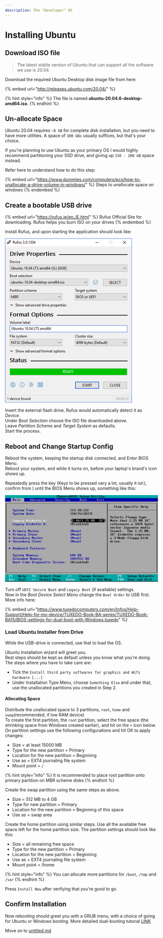 ```yaml
---
description: The "Developer" OS
---
```


# Installing Ubuntu

## &#x20;Download ISO file

> The latest stable version of Ubuntu that can support all the software we use is 20.04.

Download the required Ubuntu Desktop disk image file from here:

{% embed url="http://releases.ubuntu.com/20.04/" %}

{% hint style="info" %}
The file is named **ubuntu-20.04.6-desktop-amd64.iso**.
{% endhint %}

## Un-allocate Space

Ubuntu 20.04 requires `~8 GB` for complete disk installation, but you need to have more utilities. A space of `100 GBs` usually suffices, but that's your choice.

If you're planning to use Ubuntu as your primary OS I would highly recommend partitioning your SSD drive, and giving up `150 - 200 GB` space instead.

Refer here to understand how to do this step:

{% embed url="https://www.dummies.com/computers/pcs/how-to-unallocate-a-drive-volume-in-windows/" %}
Steps to unallocate space on windows
{% endembed %}

## Create a bootable USB drive

{% embed url="https://rufus.ie/en_IE.html" %}
Rufus Official Site for downloading. Rufus helps you burn ISO on your drives
{% endembed %}

Install Rufus, and upon starting the application should look like:

<img src="../../.gitbook/assets/image (1).png" alt="" data-size="original">

Insert the external flash drive, Rufus would automatically detect it as _Device._\
Under _Boot Selection_ choose the ISO file downloaded above.\
Leave _Partition Scheme_ and _Target System_ as defaults.\
Start the process.

## Reboot and Change Startup Config

Reboot the system, keeping the startup disk connected, and Enter BIOS Menu.\
Reboot your system, and while it turns on, before your laptop's brand's icon shows up.&#x20;

Repeatedly press the key (Keys to be pressed vary a lot, usually it is`F2`, confirm from ) until the BIOS Menu shows up, something like this:

<img src="../../.gitbook/assets/image (1) (1).png" alt="" data-size="original">

Turn off `UEFI Secure Boot` and `Legacy Boot` (if available) settings.\
Now in the _Boot Device Select Menu_ change the `Boot Order` to USB first.\
More info here:

{% embed url="https://www.tuxedocomputers.com/en/Infos/Help-Support/Help-for-my-device/TUXEDO-Book-BA-series/TUXEDO-Book-BA15/BIOS-settings-for-dual-boot-with-Windows.tuxedo" %}

### Load Ubuntu Installer from Drive

While the USB-drive is connected, use that to load the OS.

Ubuntu Installation wizard will greet you.\
Rest steps should be kept as default unless you know what you're doing.\
The steps where you have to take care are:

* Tick the `Install third party softwares for graphics and Wifi hardware [...]`
* Under Installation Type Menu, choose `Something Else` and under that, use the unallocated partitions you created in Step 2.

#### Allocating Space

Distribute the unallocated space to 3 partitions, `root`, `home` and `swap`(recommended, if low RAM device)\
To create the first partition, the `root` partition, select the free space (the shrinking space from Windows created earlier), and hit on the `+` icon below. On partition settings use the following configurations and hit OK to apply changes:

* Size = at least 15000 MB
* Type for the new partition = Primary
* Location for the new partition = Beginning
* Use as = EXT4 journaling file system
* Mount point = `/`

{% hint style="info" %}
It is recommended to place root partition onto primary partition on MBR scheme disks
{% endhint %}

Create the swap partition using the same steps as above.

* Size = 512 MB to 4 GB
* Type for new partition = Primary
* Location for the new partition = Beginning of this space
* Use as = swap area

Create the home partition using similar steps. Use all the available free space left for the home partition size. The partition settings should look like this:

* Size = all remaining free space
* Type for the new partition = Primary
* Location for the new partition = Beginning
* Use as = EXT4 journaling file system
* Mount point = /home

{% hint style="info" %}
You can allocate more partitions for `/boot`, `/tmp` and `/var`
{% endhint %}

Press `Install Now` after verifying that you're good to go.

## Confirm Installation

Now rebooting should greet you with a GRUB menu, with a choice of going for Ubuntu or Windows booting. More detailed dual-booting tutorial [LINK](https://www.tecmint.com/install-ubuntu-alongside-with-windows-dual-boot/)

Move on to [untitled.md](untitled.md "mention")
